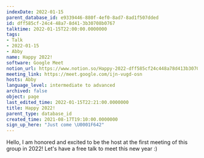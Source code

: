 ```yaml
---
indexDate: 2022-01-15
parent_database_id: e9339446-880f-4ef0-8ad7-8ad1f507dded
id: dff585cf-24c4-48a7-8d41-3b30708b0767
talktime: 2022-01-15T22:00:00.0000000
tags:
- Talk
- 2022-01-15
- Abby
name: Happy 2022!
software: Google Meet
notion_url: https://www.notion.so/Happy-2022-dff585cf24c448a78d413b30708b0767
meeting_link: https://meet.google.com/ijn-vugd-osn
hosts: Abby
language_level: intermediate to advanced
archived: false
object: page
last_edited_time: 2022-01-15T22:21:00.0000000
title: Happy 2022!
parent_type: database_id
created_time: 2021-08-17T19:10:00.0000000
sign_up_here: "Just come \U0001F642"
---
```


Hello, I am honored and excited to be the host at the first meeting of this group in 2022! Let's have a free talk to meet this new year :)





